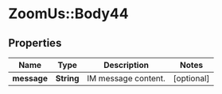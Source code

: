 # ZoomUs::Body44

## Properties
Name | Type | Description | Notes
------------ | ------------- | ------------- | -------------
**message** | **String** | IM message content. | [optional] 



